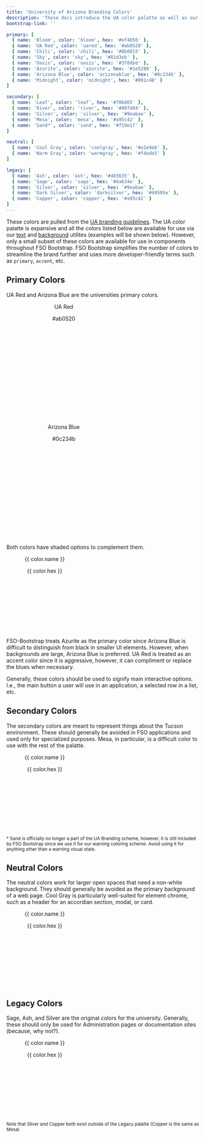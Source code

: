 ```yaml
---
title: 'University of Arizona Branding Colors'
description: 'These docs introduce the UA color palatte as well as our FSO Bootstrap Palatte (a subset of the UA branding colors with some additional options), as well as the many utilities available to implement these colors.'
bootstrap-link: ''

primary: [
  { name: 'Bloom', color: 'bloom', hex: '#ef4056' },
  { name: 'UA Red', color: 'uared', hex: '#ab0520' },
  { name: 'Chili', color: 'chili', hex: '#8b0015' },
  { name: 'Sky', color: 'sky', hex: '#81d3eb' },
  { name: 'Oasis', color: 'oasis', hex: '#378dbd' },
  { name: 'Azurite', color: 'azurite', hex: '#1e5288' },
  { name: 'Arizona Blue', color: 'arizonablue', hex: '#0c234b' },
  { name: 'Midnight', color: 'midnight', hex: '#001c48' }
]

secondary: [
  { name: 'Leaf', color: 'leaf', hex: '#70b865' },
  { name: 'River', color: 'river', hex: '#007d84' },
  { name: 'Silver', color: 'silver', hex: '#9eabae' },
  { name: 'Mesa', color: 'mesa', hex: '#a95c42' },
  { name: 'Sand*', color: 'sand', hex: '#f19e1f' }
]

neutral: [
  { name: 'Cool Gray', color: 'coolgray', hex: '#e2e9eb' },
  { name: 'Warm Gray', color: 'warmgray', hex: '#f4ede5' }
]

legacy: [
  { name: 'Ash', color: 'ash', hex: '#403635' },
  { name: 'Sage', color: 'sage', hex: '#4a634e' },
  { name: 'Silver', color: 'silver', hex: '#9eabae' },
  { name: 'Dark Silver', color: 'darksilver', hex: '#49595e' },
  { name: 'Copper', color: 'copper', hex: '#a95c42' }
]
---
```


These colors are pulled from the [UA branding guidelines](https://brand.arizona.edu/ua-color-palette). The UA color palatte is expansive and all the colors listed below are available for use via our [text](#text-color) and [background](#background-color) utilites (examples will be shown below). However, only a small subset of these colors are available for use in components throughout FSO Bootstrap. FSO Bootstrap simplifies the number of colors to streamline the brand further and uses more developer-friendly terms such as `primary`, `accent`, etc.

## Primary Colors

UA Red and Arizona Blue are the universities primary colors.

<div class="mb-4 d-flex flex-row flex-wrap justify-content-center">
  <div class="m-2 p-2 d-flex flex-column justify-content-center bg-uared text-light"
       style="width:300px; height:300px; text-align:center;">
    <p class="h5">UA Red</p>
    <p>#ab0520</p>
  </div>
  <div class="m-2 p-2 d-flex flex-column justify-content-center bg-arizonablue text-light"
       style="width:300px; height:300px; text-align:center;">
    <p class="h5">Arizona Blue</p>
    <p>#0c234b</p>
  </div>
</div>

Both colors have shaded options to complement them.

<div class="mb-4 d-flex flex-row flex-wrap justify-content-center">
  <div v-for="color in $page.frontmatter.primary" :key="color.color"
       class="m-2 p-2 d-flex flex-column justify-content-center"
       :class="['bg-' + color.color, color.color == 'light' ? 'text-dark' : 'text-light' ]"
       style="width:200px; height:200px; text-align:center;">
    <p class="h5">{{ color.name }}</p>
    <p>{{ color.hex }}</p>
  </div>
</div>

FSO-Bootstrap treats Azurite as the primary color since Arizona Blue is difficult to distinguish from black in smaller UI elements. However, when backgrounds are large, Arizona Blue is preferred. UA Red is treated as an accent color since it is aggressive, however, it can compliment or replace the blues when necessary.

Generally, these colors should be used to signify main interactive options. I.e., the main button a user will use in an application, a selected row in a list, etc.

## Secondary Colors

The secondary colors are meant to represent things about the Tucson environment. These should generally be avoided in FSO applications and used only for specialized purposes. Mesa, in particular, is a difficult color to use with the rest of the palatte.

<div class="mb-4 d-flex flex-row flex-wrap justify-content-center">
  <div v-for="color in $page.frontmatter.secondary" :key="color.color"
       class="m-2 p-2 d-flex flex-column justify-content-center"
       :class="['bg-' + color.color, color.color == 'light' ? 'text-dark' : 'text-light' ]"
       style="width:200px; height:200px; text-align:center;">
    <p class="h5">{{ color.name }}</p>
    <p>{{ color.hex }}</p>
  </div>
</div>

<small> \* Sand is officially no longer a part of the UA Branding scheme, however, it is still included by FSO Bootstrap since we use it for our warning coloring scheme. Avoid using it for anything other than a warning visual state.</small> 

## Neutral Colors

The neutral colors work for larger open spaces that need a non-white background. They should generally be avoided as the primary background of a web page. Cool Gray is particularly well-suited for element chrome, such as a header for an accordian section, modal, or card.

<div class="mb-4 d-flex flex-row flex-wrap justify-content-center">
  <div v-for="color in $page.frontmatter.neutral" :key="color.color"
       class="m-2 p-2 d-flex flex-column justify-content-center"
       :class="['bg-' + color.color, 'text-dark']"
       style="width:200px; height:200px; text-align:center;">
    <p class="h5">{{ color.name }}</p>
    <p>{{ color.hex }}</p>
  </div>
</div>

## Legacy Colors

Sage, Ash, and Silver are the original colors for the university. Generally, these should only be used for Administration pages or documentation sites (because, why not?).

<div class="mb-4 d-flex flex-row flex-wrap justify-content-center">
  <div v-for="color in $page.frontmatter.legacy" :key="color.color"
       class="m-2 p-2 d-flex flex-column justify-content-center"
       :class="['bg-' + color.color, color.color == 'light' ? 'text-dark' : 'text-light' ]"
       style="width:200px; height:200px; text-align:center;">
    <p class="h5">{{ color.name }}</p>
    <p>{{ color.hex }}</p>
  </div>
</div>

<small>Note that Silver and Copper both exist outside of the Legacy palatte (Copper is the same as Mesa)</small>
